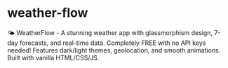 # weather-flow
🌤️ WeatherFlow - A stunning weather app with glassmorphism design, 7-day forecasts, and real-time data. Completely FREE with no API keys needed! Features dark/light themes, geolocation, and smooth animations. Built with vanilla HTML/CSS/JS.
